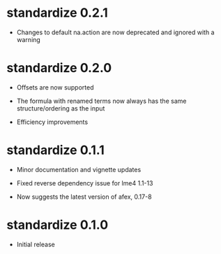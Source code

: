 # standardize 0.2.1

* Changes to default na.action are now deprecated and ignored with a warning


# standardize 0.2.0

* Offsets are now supported

* The formula with renamed terms now always has the same structure/ordering as the input

* Efficiency improvements


# standardize 0.1.1

* Minor documentation and vignette updates

* Fixed reverse dependency issue for lme4 1.1-13

* Now suggests the latest version of afex, 0.17-8


# standardize 0.1.0

* Initial release
